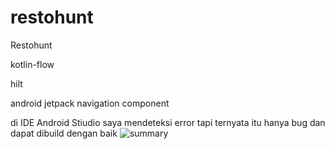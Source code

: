 # restohunt
Restohunt

kotlin-flow 

hilt

android jetpack navigation component



di IDE Android Stiudio saya mendeteksi error tapi ternyata itu hanya bug dan dapat dibuild dengan baik
![summary](https://user-images.githubusercontent.com/65596335/180597402-7186fefb-c240-4744-b4c4-f1d17b545560.png)
